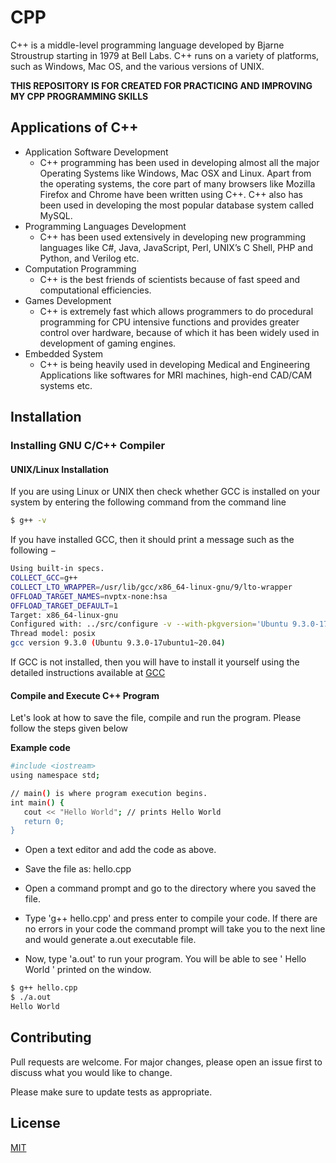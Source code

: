 # CPP

C++ is a middle-level programming language developed by Bjarne Stroustrup starting in 1979 at Bell Labs. C++ runs on a variety of platforms, such as Windows, Mac OS, and the various versions of UNIX.

**THIS REPOSITORY IS FOR CREATED FOR PRACTICING AND IMPROVING MY CPP PROGRAMMING SKILLS**

## Applications of C++

- Application Software Development
    - C++ programming has been used in developing almost all the major Operating Systems like Windows, Mac OSX and Linux. Apart from the operating systems, the core part of many browsers like Mozilla Firefox and Chrome have been written using C++. C++ also has been used in developing the most popular database system called MySQL.
- Programming Languages Development
    - C++ has been used extensively in developing new programming languages like C#, Java, JavaScript, Perl, UNIX’s C Shell, PHP and Python, and Verilog etc.
- Computation Programming
    - C++ is the best friends of scientists because of fast speed and computational efficiencies.
- Games Development
    - C++ is extremely fast which allows programmers to do procedural programming for CPU intensive functions and provides greater control over hardware, because of which it has been widely used in development of gaming engines.
- Embedded System
    - C++ is being heavily used in developing Medical and Engineering Applications like softwares for MRI machines, high-end CAD/CAM systems etc.

## Installation

### Installing GNU C/C++ Compiler
#### UNIX/Linux Installation

If you are using Linux or UNIX then check whether GCC is installed on your system by entering the following command from the command line 

```bash
$ g++ -v
```
If you have installed GCC, then it should print a message such as the following −

```bash
Using built-in specs.
COLLECT_GCC=g++
COLLECT_LTO_WRAPPER=/usr/lib/gcc/x86_64-linux-gnu/9/lto-wrapper
OFFLOAD_TARGET_NAMES=nvptx-none:hsa
OFFLOAD_TARGET_DEFAULT=1
Target: x86_64-linux-gnu
Configured with: ../src/configure -v --with-pkgversion='Ubuntu 9.3.0-17ubuntu1~20.04' --with-bugurl=file:///usr/share/doc/gcc-9/README.Bugs --enable-languages=c,ada,c++,go,brig,d,fortran,objc,obj-c++,gm2 --prefix=/usr --with-gcc-major-version-only --program-suffix=-9 --program-prefix=x86_64-linux-gnu- --enable-shared --enable-linker-build-id --libexecdir=/usr/lib --without-included-gettext --enable-threads=posix --libdir=/usr/lib --enable-nls --enable-clocale=gnu --enable-libstdcxx-debug --enable-libstdcxx-time=yes --with-default-libstdcxx-abi=new --enable-gnu-unique-object --disable-vtable-verify --enable-plugin --enable-default-pie --with-system-zlib --with-target-system-zlib=auto --enable-objc-gc=auto --enable-multiarch --disable-werror --with-arch-32=i686 --with-abi=m64 --with-multilib-list=m32,m64,mx32 --enable-multilib --with-tune=generic --enable-offload-targets=nvptx-none=/build/gcc-9-HskZEa/gcc-9-9.3.0/debian/tmp-nvptx/usr,hsa --without-cuda-driver --enable-checking=release --build=x86_64-linux-gnu --host=x86_64-linux-gnu --target=x86_64-linux-gnu
Thread model: posix
gcc version 9.3.0 (Ubuntu 9.3.0-17ubuntu1~20.04) 
```
If GCC is not installed, then you will have to install it yourself using the detailed instructions available at 
[GCC](https://gcc.gnu.org/install/)

#### Compile and Execute C++ Program

Let's look at how to save the file, compile and run the program. Please follow the steps given below

__Example code__
```bash
#include <iostream>
using namespace std;

// main() is where program execution begins.
int main() {
   cout << "Hello World"; // prints Hello World
   return 0;
}
```

- Open a text editor and add the code as above.

- Save the file as: hello.cpp

- Open a command prompt and go to the directory where you saved the file.

- Type 'g++ hello.cpp' and press enter to compile your code. If there are no errors in your code the command prompt will take you to the next line and would generate a.out executable file.

- Now, type 'a.out' to run your program. You will be able to see ' Hello World ' printed on the window.
```bash
$ g++ hello.cpp
$ ./a.out
Hello World
```
## Contributing

Pull requests are welcome. For major changes, please open an issue first to discuss what you would like to change.

Please make sure to update tests as appropriate.

## License
[MIT](https://choosealicense.com/licenses/mit/)
